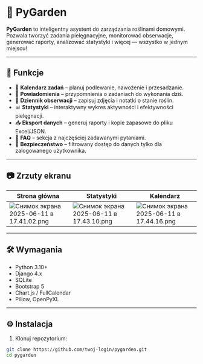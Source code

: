 # 🌿 PyGarden

**PyGarden** to inteligentny asystent do zarządzania roślinami domowymi. Pozwala tworzyć zadania pielęgnacyjne, monitorować obserwacje, generować raporty, analizować statystyki i więcej — wszystko w jednym miejscu!

---

## 🚀 Funkcje

- 📅 **Kalendarz zadań** – planuj podlewanie, nawożenie i przesadzanie.
- 🧠 **Powiadomienia** – przypomnienia o zadaniach do wykonania dziś.
- 📸 **Dziennik obserwacji** – zapisuj zdjęcia i notatki o stanie roślin.
- 📊 **Statystyki** – interaktywny wykres aktywności i efektywności pielęgnacji.
- 📥 **Eksport danych** – generuj raporty i kopie zapasowe do pliku Excel/JSON.
- 🧾 **FAQ** – sekcja z najczęściej zadawanymi pytaniami.
- 🦺 **Bezpieczeństwo** – filtrowany dostęp do danych tylko dla zalogowanego użytkownika.

---

## 📷 Zrzuty ekranu

| Strona główna | Statystyki | Kalendarz |
|---------------|------------|----------|
| ![Снимок экрана 2025-06-11 в 17.41.02.png](..%2F..%2F..%2F..%2Fvar%2Ffolders%2Fks%2F6xcfnmbn7tnfl7pn8_5y88ch0000gn%2FT%2FTemporaryItems%2FNSIRD_screencaptureui_SoS2XL%2F%D0%A1%D0%BD%D0%B8%D0%BC%D0%BE%D0%BA%20%D1%8D%D0%BA%D1%80%D0%B0%D0%BD%D0%B0%202025-06-11%20%D0%B2%2017.41.02.png) | ![Снимок экрана 2025-06-11 в 17.43.10.png](..%2F..%2F..%2F..%2Fvar%2Ffolders%2Fks%2F6xcfnmbn7tnfl7pn8_5y88ch0000gn%2FT%2FTemporaryItems%2FNSIRD_screencaptureui_SU8Aap%2F%D0%A1%D0%BD%D0%B8%D0%BC%D0%BE%D0%BA%20%D1%8D%D0%BA%D1%80%D0%B0%D0%BD%D0%B0%202025-06-11%20%D0%B2%2017.43.10.png)| ![Снимок экрана 2025-06-11 в 17.44.16.png](..%2F..%2F..%2F..%2Fvar%2Ffolders%2Fks%2F6xcfnmbn7tnfl7pn8_5y88ch0000gn%2FT%2FTemporaryItems%2FNSIRD_screencaptureui_DzlzEO%2F%D0%A1%D0%BD%D0%B8%D0%BC%D0%BE%D0%BA%20%D1%8D%D0%BA%D1%80%D0%B0%D0%BD%D0%B0%202025-06-11%20%D0%B2%2017.44.16.png)|

---

## 🛠️ Wymagania

- Python 3.10+
- Django 4.x
- SQLite
- Bootstrap 5
- Chart.js / FullCalendar
- Pillow, OpenPyXL

---

## ⚙️ Instalacja

1. Klonuj repozytorium:

```bash
git clone https://github.com/twoj-login/pygarden.git
cd pygarden
